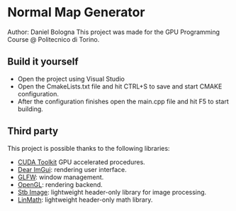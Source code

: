 # Normal Map Generator

Author: Daniel Bologna
This project was made for the GPU Programming Course @ Politecnico di Torino.

## Build it yourself
- Open the project using Visual Studio
- Open the CmakeLists.txt file and hit CTRL+S to save and start CMAKE configuration.
- After the configuration finishes open the main.cpp file and hit F5 to start building.

## Third party

This project is possible thanks to the following libraries:

- [CUDA Toolkit](https://developer.nvidia.com/cuda-toolkit)	GPU accelerated procedures.
- [Dear ImGui](https://github.com/ocornut/imgui): rendering user interface.
- [GLFW](https://www.glfw.org/): window management.
- [OpenGL](https://www.opengl.org/): rendering backend.
- [Stb Image](https://github.com/nothings/stb/blob/master/stb_image.h): lightweight header-only library for image processing.
- [LinMath](https://github.com/glfw/glfw/blob/master/deps/linmath.h): lightweight header-only math library.